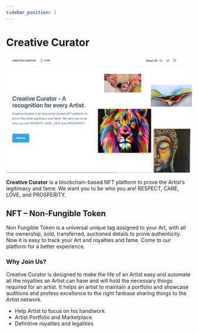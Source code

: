 ```yaml
---
sidebar_position: 1
---
```


# Creative Curator
![project](../static/img/creativecurator.png)

<b>Creative Curator</b> is a blockchain-based NFT platform to prove the Artist’s legitimacy and fame. We want you to be who you are! RESPECT, CARE, LOVE, and PROSPERITY.


## NFT – Non-Fungible Token
Non Fungible Token is a universal unique tag assigned to your Art, with all the ownership, sold, transferred, auctioned details to prove authenticity. Now it is easy to track your Art and royalties and fame. Come to our platform for a better experience.


### Why Join Us?
Creative Curator is designed to make the life of an Artist easy and automate all the royalties an Artist can have and will hold the necessary things required for an artist. It helps an artist to maintain a portfolio and showcase auditions and profess excellence to the right fanbase sharing things to the Artist network.

- Help Artist to focus on his handiwork
- Artist Portfolio and Marketplace
- Definitive royalties and legalities

<br/>
<br/>



